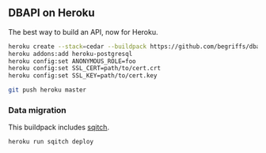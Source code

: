 ## DBAPI on Heroku

The best way to build an API, now for Heroku.

```sh
heroku create --stack=cedar --buildpack https://github.com/begriffs/dbapi-heroku.git
heroku addons:add heroku-postgresql
heroku config:set ANONYMOUS_ROLE=foo
heroku config:set SSL_CERT=path/to/cert.crt
heroku config:set SSL_KEY=path/to/cert.key

git push heroku master
```

### Data migration

This buildpack includes [sqitch](http://sqitch.org).

```sh
heroku run sqitch deploy
```
